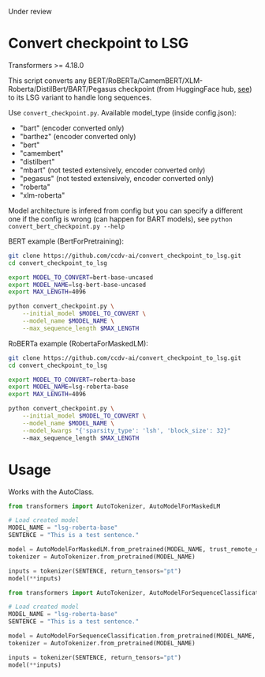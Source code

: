 
Under review

# Convert checkpoint to LSG

Transformers >= 4.18.0

This script converts any BERT/RoBERTa/CamemBERT/XLM-Roberta/DistilBert/BART/Pegasus checkpoint (from HuggingFace hub, [see](https://huggingface.co/ccdv)) to its LSG variant to handle long sequences. 

Use `convert_checkpoint.py`. Available model_type (inside config.json): 
* "bart" (encoder converted only)
* "barthez" (encoder converted only)
* "bert"
* "camembert"
* "distilbert"
* "mbart" (not tested extensively, encoder converted only)
* "pegasus" (not tested extensively, encoder converted only)
* "roberta"
* "xlm-roberta"

Model architecture is infered from config but you can specify a different one if the config is wrong (can happen for BART models), see  `python convert_bert_checkpoint.py --help`


BERT example (BertForPretraining):

```bash
git clone https://github.com/ccdv-ai/convert_checkpoint_to_lsg.git
cd convert_checkpoint_to_lsg

export MODEL_TO_CONVERT=bert-base-uncased
export MODEL_NAME=lsg-bert-base-uncased
export MAX_LENGTH=4096

python convert_checkpoint.py \
    --initial_model $MODEL_TO_CONVERT \
    --model_name $MODEL_NAME \
    --max_sequence_length $MAX_LENGTH
```

RoBERTa example (RobertaForMaskedLM):
```bash
git clone https://github.com/ccdv-ai/convert_checkpoint_to_lsg.git
cd convert_checkpoint_to_lsg

export MODEL_TO_CONVERT=roberta-base
export MODEL_NAME=lsg-roberta-base
export MAX_LENGTH=4096

python convert_checkpoint.py \
    --initial_model $MODEL_TO_CONVERT \
    --model_name $MODEL_NAME \
    --model_kwargs "{'sparsity_type': 'lsh', 'block_size': 32}"
    --max_sequence_length $MAX_LENGTH
```

# Usage

Works with the AutoClass.

```python
from transformers import AutoTokenizer, AutoModelForMaskedLM

# Load created model
MODEL_NAME = "lsg-roberta-base"
SENTENCE = "This is a test sentence."

model = AutoModelForMaskedLM.from_pretrained(MODEL_NAME, trust_remote_code=True)
tokenizer = AutoTokenizer.from_pretrained(MODEL_NAME)

inputs = tokenizer(SENTENCE, return_tensors="pt")
model(**inputs)
```

```python
from transformers import AutoTokenizer, AutoModelForSequenceClassification

# Load created model
MODEL_NAME = "lsg-roberta-base"
SENTENCE = "This is a test sentence."

model = AutoModelForSequenceClassification.from_pretrained(MODEL_NAME, trust_remote_code=True)
tokenizer = AutoTokenizer.from_pretrained(MODEL_NAME)

inputs = tokenizer(SENTENCE, return_tensors="pt")
model(**inputs)
```